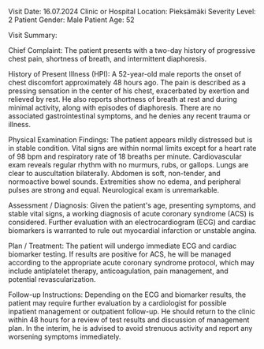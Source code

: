 Visit Date: 16.07.2024
Clinic or Hospital Location: Pieksämäki
Severity Level: 2
Patient Gender: Male
Patient Age: 52

Visit Summary:

Chief Complaint: The patient presents with a two-day history of progressive chest pain, shortness of breath, and intermittent diaphoresis.

History of Present Illness (HPI): A 52-year-old male reports the onset of chest discomfort approximately 48 hours ago. The pain is described as a pressing sensation in the center of his chest, exacerbated by exertion and relieved by rest. He also reports shortness of breath at rest and during minimal activity, along with episodes of diaphoresis. There are no associated gastrointestinal symptoms, and he denies any recent trauma or illness.

Physical Examination Findings: The patient appears mildly distressed but is in stable condition. Vital signs are within normal limits except for a heart rate of 98 bpm and respiratory rate of 18 breaths per minute. Cardiovascular exam reveals regular rhythm with no murmurs, rubs, or gallops. Lungs are clear to auscultation bilaterally. Abdomen is soft, non-tender, and normoactive bowel sounds. Extremities show no edema, and peripheral pulses are strong and equal. Neurological exam is unremarkable.

Assessment / Diagnosis: Given the patient's age, presenting symptoms, and stable vital signs, a working diagnosis of acute coronary syndrome (ACS) is considered. Further evaluation with an electrocardiogram (ECG) and cardiac biomarkers is warranted to rule out myocardial infarction or unstable angina.

Plan / Treatment: The patient will undergo immediate ECG and cardiac biomarker testing. If results are positive for ACS, he will be managed according to the appropriate acute coronary syndrome protocol, which may include antiplatelet therapy, anticoagulation, pain management, and potential revascularization.

Follow-up Instructions: Depending on the ECG and biomarker results, the patient may require further evaluation by a cardiologist for possible inpatient management or outpatient follow-up. He should return to the clinic within 48 hours for a review of test results and discussion of management plan. In the interim, he is advised to avoid strenuous activity and report any worsening symptoms immediately.